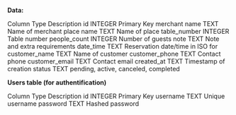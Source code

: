 **Data:**

Column          Type            Description
id              INTEGER         Primary Key
merchant name   TEXT            Name of merchant
place name      TEXT            Name of place
table_number    INTEGER         Table number
people_count    INTEGER         Number of guests
note            TEXT            Note and extra requirements
date_time       TEXT            Reservation date/time in ISO for
customer_name   TEXT            Name of customer
customer_phone  TEXT            Contact phone
customer_email  TEXT            Contact email
created_at      TEXT            Timestamp of creation
status          TEXT            pending, active, canceled, completed


**Users table (for authentification)**

Column          Type            Description
id              INTEGER         Primary Key
username        TEXT            Unique username
password        TEXT            Hashed password